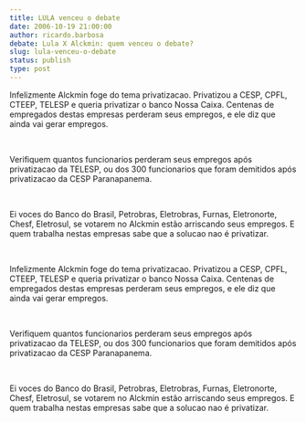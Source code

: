 ```yaml
---
title: LULA venceu o debate
date: 2006-10-19 21:00:00
author: ricardo.barbosa
debate: Lula X Alckmin: quem venceu o debate?
slug: lula-venceu-o-debate
status: publish 
type: post
---
```


Infelizmente Alckmin foge do tema privatizacao. Privatizou a CESP, CPFL, CTEEP, TELESP e queria privatizar o banco Nossa Caixa. Centenas de empregados destas empresas perderam seus empregos, e ele diz que ainda vai gerar empregos.


 


Verifiquem quantos funcionarios perderam seus empregos após privatizacao da TELESP, ou dos 300 funcionarios que foram demitidos após privatizacao da CESP Paranapanema.


 


Ei voces do Banco do Brasil, Petrobras, Eletrobras, Furnas, Eletronorte, Chesf, Eletrosul, se votarem no Alckmin estão arriscando seus empregos. E quem trabalha nestas empresas sabe que a solucao nao é privatizar.


 


Infelizmente Alckmin foge do tema privatizacao. Privatizou a CESP, CPFL, CTEEP, TELESP e queria privatizar o banco Nossa Caixa. Centenas de empregados destas empresas perderam seus empregos, e ele diz que ainda vai gerar empregos.


 


Verifiquem quantos funcionarios perderam seus empregos após privatizacao da TELESP, ou dos 300 funcionarios que foram demitidos após privatizacao da CESP Paranapanema.


 


Ei voces do Banco do Brasil, Petrobras, Eletrobras, Furnas, Eletronorte, Chesf, Eletrosul, se votarem no Alckmin estão arriscando seus empregos. E quem trabalha nestas empresas sabe que a solucao nao é privatizar.



